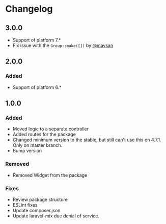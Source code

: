 # Changelog

## 3.0.0
- Support of platform 7.*
- Fix issue with the `Group::make([])` by [@mavsan](https://github.com/mavsan)

## 2.0.0

### Added
- Support of platform 6.*

## 1.0.0

### Added
- Moved logic to a separate controller
- Added routes for the package
- Changed minimum version to the stable, but still can't use this on 4.7.1. Only on master branch.
- Bump version 

### Removed
- Removed Widget from the package

### Fixes
- Review package structure
- ESLint fixes
- Update composer.json
- Update laravel-mix due denial of service.
